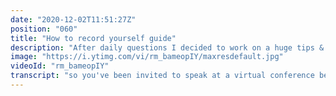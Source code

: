 ```yaml
---
date: "2020-12-02T11:51:27Z"
position: "060"
title: "How to record yourself guide"
description: "After daily questions I decided to work on a huge tips & tricks video for people who pre-record talks or do live streams. This video has 39 tips to get you started! If you follow this guide and combine it with a good subject, you will see great results.\n\nImportant links: \nhttps://timbenniks.dev/writings/how-to-get-your-webcam-to-look-decent-in-a-few-simple-steps/\nhttps://timbenniks.dev/writings/covid-19-work-from-home-how-to-make-your-webcam-look/\n\nTimestamps:\n00:00 intro\n02:10 General tips\n05:08 Tips while recording\n07:35 The camera & framing\n10:00 Lighting\n12:44 Camera settings\n14:37 Audio\n17:37 Editing & recording\n22:03 Concluding\n\nSponsoring: https://buymeacoff.ee/timbenniks\nWebsite: https://timbenniks.dev\nTwitter: https://twitter.com/timbenniks\nGithub: https://github.com/timbenniks"
image: "https://i.ytimg.com/vi/rm_bameopIY/maxresdefault.jpg"
videoId: "rm_bameopIY"
transcript: "so you've been invited to speak at a virtual conference because you know everybody is doing everything virtually now because of our pandemic and the organizers ask you can you just send us a video of your talk like pre-recorded so we can just stream it so we don't have issues with the internet and people connecting blah blah blah and you're like sure let's roll and then you start and then you realize wow this is actually pretty hard right all around me on the twitters and on the the linkedins and personal messages people have been asking me tim how do you make those videos and because you have a bunch of youtube videos but you're also a veteran conference speaker like how do you combine it all and after like daily questions i thought you know what i'm just gonna write down a list with all the tips and tricks of the stuff that i know that can help you to make a really good pre-recorded conference talk so this video has a lot of tips and tricks and i'm gonna go super fast there will be chapter chapter markets marker chapter markers um in the video description because there's just so much to get through you really want to have those markers to just jump to the stuff that you want to learn most about are you ready let's rock and roll no matter how good your story is how it looks and how it sounds are for some reason always the thing that the people will remember basically a good talk will become a great talk with high production value because sad truth how you are perceived by the audience especially on film is what they remember and even if your story is freaking amazing sometimes that doesn't matter because if your audio especially your audio is not good people will just not listen they will not be interested so that's why i'm giving you all those tips and tricks because some things are super simple and will actually elevate everything like skyrocket so this was actually the second intro i don't know why i did that but now let's go to general tips just a little thing i might be looking to the side once in a while like that because there are so many tips i have to refer to my notes let's start with the first tip a video pre-recorded conference talk has to be a bunch shorter than an actual live conference talk because you know what when you're live you have an audience you're all in one place so people are kind of forced to watch and that's a much easier way to connect right it's all about the connection to the speaker and you know what when you're at home you're watching a video things are distracting it's just really hard to connect to people and make them stick all the way through so don't go for 45 minutes i'd rather go for 20. next make your points in the first minute of the video right make sure that the audience will learn why this talk what will they learn why is this a good subject stuff like that because hook them in the first minute or you'll lose them next which is quite close make sure that after that introduce yourself because when you're in real life people can kind of come up and talk to you and it's kind of more personable and on video it can be cold it's harder right so make sure that you introduce yourself so to connect to the audience as much as much as possible that they know who you are next speak slow and clear i don't always do that but i know it's very important audio is everything and you know what because this is virtual it's also global people from all over the world are going to be watching those videos so make sure that you are audible next make sure and this is a hard one to be more lively on video than you are in real life like act like you are lively like when you're doing when you watch something in the cinema or when you're on stage performing like in an opera you overact right you have to do the same with video because we tend to as speakers or as you know developers go into the subject matter and just focus on that and then everything gets slow and monotone actually do the opposite it should be more than you feel and it's not easy but work at it next your slides need to look awesome because people are literally going to inspect your slides on their phones or on their laptops all the time it better look great but with that in mind don't put too much text on slides because a lot of people will be on their mobile so they're never going to read that right they want to see your face move and they want to see nice animations and bigger images the same goes for code on slides if you put a lot of code on slides people will just not see it so when you do that is actually have the code in a big font and take it completely out of context simplify it to make the point all right that was it for general tips on to the next so now we are going to be talking about while you are recording or when you are if it happens live um yes stuff you have to think about so these are all like captain obvious things like open doors but you cannot believe how many people forget about these things things like plug your laptop into a power source right low battery costs a whole bunch of very bad things for live presenting or recording for that matter also have wired internet i know that's not always easy but it gets so much more stable next find a quiet place to do your job right interruptions shouldn't be allowed because the moment you're interrupted you're out of your flow and you have to start again or you lose a take or when it's life it's even worse because you cannot fix it next similar to interruptions is turn off your notifications you cannot believe how often i see people present even in videos emails come in steam messages discord slack whatever just turn it off it's easy look professional right same goes for when you show something in your browser don't have 10 tabs open like a youtube and netflix or whatever just don't only have one tab open and just show what you want to be showing because this just shows your professionalism every detail counts right then some tips for um if you record stuff in shorter takes right this is what i generally do i generally say okay this is now the subject about these kind of tips so i do one take and if it's good i keep it if it's not i do it again um if you do it this way make sure that you don't just record one file of like 27 minutes with 16 takes in it and then you have to remember which of the 16 takes was the right one and you have to search takes a lot of time so every time stop the recording and just record again so you have like a little file that you know this is good and then one last one and we'll talk about audio and stuff a little bit later but if we record with a little bit more fancy setup so you have a separate audio stream in a separate video stream make sure that you do something like this because if you do that before recording you can later on sync the audio tracks between the different devices and everything is nicely in sync okay that was it for tips while recording or presenting on to the next let's talk about the harder stuff but also the more juicy bits of this video first let's talk about the camera how you focus on yourself how you place yourself then we'll talk about light and then about camera settings a lot more complicated stuff coming after beware look at the chapter marks in the video to skip if you want to so first of all position yourself by the rule of thirds vertically and horizontally you can see on the sides of me there's like one third another third and then there's me the same like the top of my head is kind of in the last third um if you don't do this well it kind of it can be an artistic choice but generally just do this and it all works the best next is keep the camera the best would be on eye level right so i'm kind of looking in my lens correctly now it can be coming from above a little bit because people are used to that from game streamers that have their camera a little bit higher don't do the opposite though so don't go down and let the camera look up to you because that's how they portray serial killers in movies and then they put like harsh lights and stuff don't do it be in the center of the frame and look at the camera the right way actually this is a fun one i'm reading here look at the camera when you present don't look at your slides i was literally just looking at my notes while talking to you honestly don't really do that of course you have to sometimes but when it counts look in the lens when you speak like a slightly off topic or less when it counts like in the in between stuff it's cool to look at your slides because you know what's coming but generally look here you know this is how it goes um then lastly please i guess this might be a bad piece of mind but i freaking hate it do not use ai to remove your background right because it's just ugly it really doesn't work not yet if you wanted to do it and there are certain valid moments where you would do it is then use an actual green screen and light yourself correctly with super white bluish light and then actually key yourself out but don't have ai do it just don't it's don't let's talk about lights for a bit i could speak for a week on lights there's so much info out there i'm not going to do that i'm going to keep it simple so first and foremost do not have a big light source behind you not like those fancy small lights that i have but like a big window because the moment you have a big window behind you the camera is trying to expose for your face but because there's so much light coming behind you it cannot really find your face and it's trying to do stuff and it's just ugly so instead do the opposite have the light behind your camera and then actually have the sun or whatever you use eliminate you rather than the camera because it's just hard for cameras to deal with that even the most expensive film cameras have issues with that right so just don't do it so blast your face with light and if you have a bit more time or money or whatever brain space you can do a bit more like i have like a little light hair and a big light there and they're really diffused which means it's not sharp edges but the light goes through like a white paint and it just diffuses nicely that's why this kind of looks good i think it's not the best just yet anyways that that will come later when you guys donate to my buy me a coffee page i'll buy likes anyways um the last thing you should think about is what i see all the time is people actually buy a light super happy they put it on and they put it quite yellow bit warmish so a low kelvin like 3400 kelvin but then they use the window on the other side to light the rest but sunlight is a higher kelvin it's like 5000 or 5200 it's much more blue so you're combining those colors and then when it comes on your face your camera makes that green you don't want that so the moment you have an extra light but you use the sun match the kelvins and if you want to know more about that you can just google it and you'll figure it out it's very easy yeah that's it are you ready to get nerdy let's talk camera settings so i know if you have a webcam there's not that much you can do i will link um to a video that i've done about how you get your webcam to look good but generally it's just add good light and that's kind of it um however if you do have a camera you're in luck um there's just like the light section before there's a lot of things you can talk about for camera settings again this is not that type of videos i'm just gonna go over a couple that i think you should do i won't really explain them and if you want to know more just google basically so start with the fact that your camera has auto focus and focus on your face if you don't have autofocus set the manual exactly to the the length of how far you are away from your camera don't focus on your microphone and not on your eyes that will be very sad you know next double your shutter speed um to the frame rate that you use um this can go quite technical quite fast but if your shutter speed is the same as your frame rate or lower you will get if i do this you will get a whole bunch of motion blur and that's generally not what you want you want it to be more crisp however that works google it next iso iso is awesome if you have a dark room and you want to actually see still still see some lights you make the actual sensor more sensitive but it also adds noise you don't want noise so put it as low as you can and if you still noisy add more light of course expose for your face with the right exposure settings use the lowest f-stop you can because the lower your f-stop the more light goes into the camera and onto its sensor but also you get a better um hopefully depends on your camera obviously uh bokeh right there's a bit blurry behind me that's because of my low f-stop frames per second just do 24 25 or 30 but don't go up there's no need next don't go over hd quality you can do 4k because you're a nerd and it's all fun but you know what those conferences will just stream um your your talk right it's never going to be 4k they won't have the bandwidth there's no need for that so this might have been the quickest how to set up your camera section in any video but with those settings you'll be probably fine anyways on to the next let's talk about audio for a bit you know what audio is probably the most important part of a video if you've ever seen a video with bad audio you probably just stopped watching quite fast even if you really wanted to watch it it's just super annoying right so to get good audio just to start um what you should do as a base okay i'm stumbling over my word but we'll continue find a room that's quiet it's a sound treated room this is really hard to do and people charge a lot of money to soundproof rooms but what i mean by this is if you are in a room that's completely empty and it has like a stone floor and a high ceiling the sound can bounce around a lot so currently i speak into my mic which is just here but it's really close right but then when i speak i also the sound bounces against the wall behind the camera and it comes back into the mic but because it travels further it comes in later right so you there's not just one beam of voice going in here it comes from all over the place and the more your room reflects sound the worse it's gonna sound and this is something you really have to take care of and you know what this room is not that good so i have a rug on the floor here i have extra blankets i have some crap behind my screen so it doesn't reflect as much yeah it's not easy but there are some things you can do to actually make it better right so for example have your microphone really close to your face like this one is actually really close i'm not going to move it now because otherwise we don't have the audio that's the same every time but if i speak very closely you have a very nice radio voice right and this is cool about these kind of microphones the closer it is the better it sounds so if you don't have a fancy mic just get like your headset from your phone or from a gaming um headset or something never ever rely on um the microphone in your webcam or your computer because they are far away and they're generally crappy just get like little headphones with a little mic that's always better okay then so one last thing is then when you start recording you have separate audio tracks potentially because you might be recording the audio separately from your video do this i know i already said this one in the beginning but it's super important because you later on want to find that spike in the audio track and align everything so when you speak it's completely synced with what you recorded you know what there's a whole bunch of stuff in my notes that i'm looking at now like doing a low pass filter eq match the loudness compressed gate man there's so much stuff um if you want i'll i'll just put some really nice um links in the description for you to learn more um that's it for audio we are almost there i promise so in this section we will talk about editing and recording tips so this video is one of those where you have a lot of talking head right so you see me speak like that to you in conference talks this can be really cool right so sometimes you just don't show us your slides and show the talking hand to have a bit more impact um that's relatively easy to do but there's a whole bunch of other things you can also do right you can just have like the picture-in-picture thing that you see all the time like i am small in the corner and my slides are big you can also just do only slides sometimes to make that kind of impact maybe you're showing a video or you go 50 50 50 you 50 slides i do this all the time and just keep changing this up to you know don't have the same thing all the time because people i don't know why but apparently people need to be woken up all the time so you'll see also in the edit of this video that i kind of change it up quite a bit to keep you focused right and the same thing is like when i do this talking head stuff sometimes i zoom in a little bit and then zoom out a little bit there's like these little tricks you can do and that's actually really important other things to break up the monotone like talking hat thing is maybe add a bit of background music that doesn't interfere too much and lastly make an actual intro like do two sentences show your logo do a bit of music and then go it just it's it gives a bit more professionalism wow that was a fast one next so now that you have all the information on how to speak how to put the lights how to use the camera how to edit we actually didn't discuss software just yet because you're actually going to have to edit this thing right so let's first talk about stuff to record your screen and there's a whole bunch of software out there i'm just going to give you my opinions of what i like to use at the moment and some alternatives i might get a bunch of flame for this um you know what i don't care i'm just going to tell you what works for me and you can see if that works for you so generally to record my screen even though there's a million pieces of software i always use open broadcasting software which is obs um obs can do a lot of stuff it can live stream you can do like photoshop for video basically and then live but i use it to record because it just has so many options right and what is good about it it can also just capture your webcam and capture part of your screen and capture your browser and have overlays and you can do whatever you want so it's kind of a one stop shop it's not that hard just dive in and see it's actually really really really really easy to use once you get it next actually things like screenflow or ecam live yes live but also for recording are also great options if you want a paid version of something with better support right okay so for more control what i would suggest if you can record your camera your audio and your screen capture separately so if you have that nothing is baked in nothing is final you can actually switch things around completely if you have that possibility try to do it right so if you want to record your audio separately you can go expensive and use adobe audition that's one i use and you can also use audacity or just garageband who are free generally they work pretty well okay now for actually editing the videos i use and i'm quite convinced by davinci resolve davinci resolve is basically a professional grade program but they have a free version that has like 99 off the page version and you know what i i just used it like okay i'm done anything i want to do like some sort of like 3d animation or just editing or i can do it with this program and it's free and it runs well right so i would urge you to check it out um then of course if you want to go really simple you have things like imovie works really well you can also check out adobe rush which it's called rush because it's very easy to do quick edits with so i know i didn't do too much in depth about those programs but they really work and they're relatively simple and this video was already very long so if you have any questions on any of the things we talked about today there's my twitter just reach out and dm me directly we are a community we help each other and this is my way of giving back because i have experience of doing like about 50 videos now and i've started with trash and now i'm like mid-level it's it can always be better but i've learned so much so i thought it was time to do this video now anyways thanks for watching all the way to the end check out the sponsors thank you and i will see you next time [Music] you"
---
```


